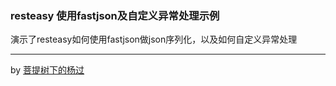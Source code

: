 ### resteasy 使用fastjson及自定义异常处理示例

演示了resteasy如何使用fastjson做json序列化，以及如何自定义异常处理

---

by [菩提树下的杨过](http://www.cnblogs.com/yjmyzz/p/replace-jackson-with-fastjson-in-resteasy.html)